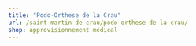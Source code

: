 ```yaml
---
title: "Podo-Orthese de la Crau"
url: /saint-martin-de-crau/podo-orthese-de-la-crau/
shop: approvisionnement médical
---
```


